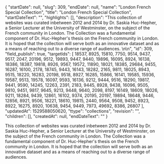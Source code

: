 {
  "startDate": null, 
  "slug": 309, 
  "endDate": null, 
  "name": "London French Special Collection", 
  "title": "London French Special Collection", 
  "startDateText": "", 
  "highlights": [], 
  "description": "This collection of websites was curated inbetween 2012 and 2014 by Dr. Saskia Huc-Hepher, a Senior Lecturer at the University of Westminster, on the subject of the French community in London. The Collection was a fundamental component of Dr. Huc-Hepher's thesis on the French community in London. It is hoped that the  collection will serve both as an innovative dataset and as a means of reaching out to a diverse range of audiences. \n\n", 
  "id": 309, 
  "field_publish": true, 
  "targetIds": [
    18537, 
    8925, 
    15810, 
    7750, 
    9514, 
    9437, 
    9517, 
    2047, 
    20196, 
    9512, 
    19893, 
    9447, 
    9440, 
    19896, 
    16095, 
    8924, 
    16138, 
    18386, 
    18387, 
    19818, 
    8926, 
    9567, 
    19572, 
    11890, 
    18021, 
    18385, 
    29684, 
    9455, 
    16287, 
    16100, 
    2178, 
    18745, 
    9443, 
    16143, 
    18282, 
    2165, 
    9811, 
    18025, 
    8943, 
    9515, 
    18220, 
    16283, 
    20198, 
    9518, 
    8927, 
    16285, 
    15866, 
    16141, 
    19585, 
    15936, 
    19587, 
    9513, 
    19578, 
    16097, 
    9593, 
    16136, 
    9212, 
    9444, 
    9516, 
    18290, 
    19817, 
    9441, 
    9590, 
    14245, 
    12263, 
    2391, 
    2183, 
    9445, 
    8928, 
    9438, 
    16096, 
    9505, 
    9810, 
    9451, 
    9817, 
    9645, 
    9213, 
    9448, 
    9640, 
    2098, 
    8197, 
    16149, 
    18609, 
    18026, 
    9211, 
    18284, 
    9439, 
    12861, 
    16102, 
    9374, 
    20195, 
    20197, 
    19894, 
    18648, 
    9446, 
    12856, 
    8921, 
    9506, 
    18221, 
    18610, 
    19815, 
    2440, 
    9564, 
    9508, 
    9452, 
    8923, 
    8922, 
    16275, 
    8920, 
    10638, 
    9454, 
    9449, 
    7973, 
    49692, 
    8386, 
    26807
  ], 
  "updatedAt": 1529588050620, 
  "ttype": "collections", 
  "revision": "", 
  "children": [], 
  "createdAt": null, 
  "endDateText": ""
}

This collection of websites was curated inbetween 2012 and 2014 by Dr. Saskia Huc-Hepher, a Senior Lecturer at the University of Westminster, on the subject of the French community in London. The Collection was a fundamental component of Dr. Huc-Hepher's thesis on the French community in London. It is hoped that the  collection will serve both as an innovative dataset and as a means of reaching out to a diverse range of audiences. 

